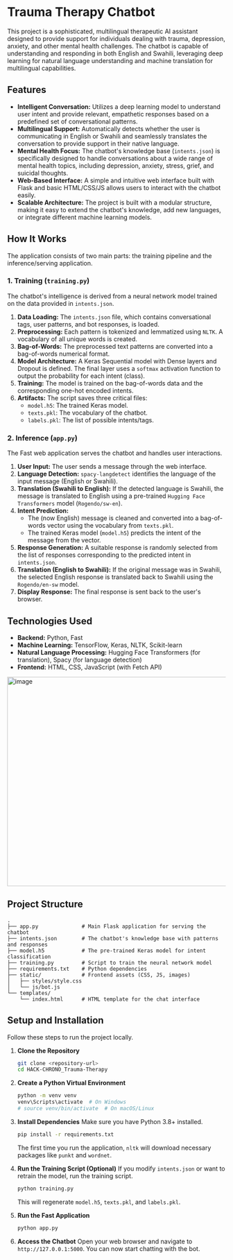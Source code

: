 
# Trauma Therapy Chatbot

This project is a sophisticated, multilingual therapeutic AI assistant designed to provide support for individuals dealing with trauma, depression, anxiety, and other mental health challenges. The chatbot is capable of understanding and responding in both English and Swahili, leveraging deep learning for natural language understanding and machine translation for multilingual capabilities.

## Features

- **Intelligent Conversation:** Utilizes a deep learning model to understand user intent and provide relevant, empathetic responses based on a predefined set of conversational patterns.
- **Multilingual Support:** Automatically detects whether the user is communicating in English or Swahili and seamlessly translates the conversation to provide support in their native language.
- **Mental Health Focus:** The chatbot's knowledge base (`intents.json`) is specifically designed to handle conversations about a wide range of mental health topics, including depression, anxiety, stress, grief, and suicidal thoughts.
- **Web-Based Interface:** A simple and intuitive web interface built with Flask and basic HTML/CSS/JS allows users to interact with the chatbot easily.
- **Scalable Architecture:** The project is built with a modular structure, making it easy to extend the chatbot's knowledge, add new languages, or integrate different machine learning models.

## How It Works

The application consists of two main parts: the training pipeline and the inference/serving application.

### 1. Training (`training.py`)

The chatbot's intelligence is derived from a neural network model trained on the data provided in `intents.json`.

1.  **Data Loading:** The `intents.json` file, which contains conversational tags, user patterns, and bot responses, is loaded.
2.  **Preprocessing:** Each pattern is tokenized and lemmatized using `NLTK`. A vocabulary of all unique words is created.
3.  **Bag-of-Words:** The preprocessed text patterns are converted into a bag-of-words numerical format.
4.  **Model Architecture:** A Keras Sequential model with Dense layers and Dropout is defined. The final layer uses a `softmax` activation function to output the probability for each intent (class).
5.  **Training:** The model is trained on the bag-of-words data and the corresponding one-hot encoded intents.
6.  **Artifacts:** The script saves three critical files:
    -   `model.h5`: The trained Keras model.
    -   `texts.pkl`: The vocabulary of the chatbot.
    -   `labels.pkl`: The list of possible intents/tags.

### 2. Inference (`app.py`)

The Fast web application serves the chatbot and handles user interactions.

1.  **User Input:** The user sends a message through the web interface.
2.  **Language Detection:** `spacy-langdetect` identifies the language of the input message (English or Swahili).
3.  **Translation (Swahili to English):** If the detected language is Swahili, the message is translated to English using a pre-trained `Hugging Face Transformers` model (`Rogendo/sw-en`).
4.  **Intent Prediction:**
    - The (now English) message is cleaned and converted into a bag-of-words vector using the vocabulary from `texts.pkl`.
    - The trained Keras model (`model.h5`) predicts the intent of the message from the vector.
5.  **Response Generation:** A suitable response is randomly selected from the list of responses corresponding to the predicted intent in `intents.json`.
6.  **Translation (English to Swahili):** If the original message was in Swahili, the selected English response is translated back to Swahili using the `Rogendo/en-sw` model.
7.  **Display Response:** The final response is sent back to the user's browser.

## Technologies Used

- **Backend:** Python, Fast
- **Machine Learning:** TensorFlow, Keras, NLTK, Scikit-learn
- **Natural Language Processing:** Hugging Face Transformers (for translation), Spacy (for language detection)
- **Frontend:** HTML, CSS, JavaScript (with Fetch API)
<img width="1022" height="483" alt="image" src="https://github.com/user-attachments/assets/ed2dd9d6-315c-402b-a7c0-bd7b9cd15f24" />




  

## Project Structure

```
.
├── app.py              # Main Flask application for serving the chatbot
├── intents.json        # The chatbot's knowledge base with patterns and responses
├── model.h5            # The pre-trained Keras model for intent classification
├── training.py         # Script to train the neural network model
├── requirements.txt    # Python dependencies
├── static/             # Frontend assets (CSS, JS, images)
│   ├── styles/style.css
│   └── js/bot.js
└── templates/
    └── index.html      # HTML template for the chat interface
```

## Setup and Installation

Follow these steps to run the project locally.

1.  **Clone the Repository**
    ```bash
    git clone <repository-url>
    cd HACK-CHRONO_Trauma-Therapy
    ```

2.  **Create a Python Virtual Environment**
    ```bash
    python -m venv venv
    venv\Scripts\activate  # On Windows
    # source venv/bin/activate  # On macOS/Linux
    ```

3.  **Install Dependencies**
    Make sure you have Python 3.8+ installed.
    ```bash
    pip install -r requirements.txt
    ```
    The first time you run the application, `nltk` will download necessary packages like `punkt` and `wordnet`.

4.  **Run the Training Script (Optional)**
    If you modify `intents.json` or want to retrain the model, run the training script.
    ```bash
    python training.py
    ```
    This will regenerate `model.h5`, `texts.pkl`, and `labels.pkl`.

5.  **Run the Fast Application**
    ```bash
    python app.py
    ```

6.  **Access the Chatbot**
    Open your web browser and navigate to `http://127.0.0.1:5000`. You can now start chatting with the bot.
